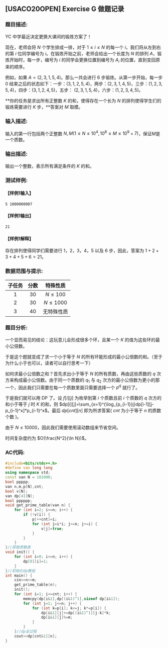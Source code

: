 ## [USACO20OPEN] Exercise G 做题记录

### 题目描述:

​YC 中学最近决定更换大课间的锻炼方案了！ 

​现在，老师会将 $N$ 个学生排成一排，对于 $1\leq i\leq N$ 的每一个 $i$，我们将从左到右的第 $i$ 位同学编号为 $i$。在锻炼开始之前，老师会给出一个长度为 $N$ 的排列 $A$，锻炼开始时，每一步，编号为 $i$ 的同学会更换位置到编号为 $A_i$ 的位置，直到变回原来的顺序。

​例如，如果 $A=(2,3,1,5,4)$。那么一共会进行 6 步锻炼。从第一步开始，每一步 0 结束之后的状态如下：一步：$(3,1,2,5,4)$，两步：$(2,3,1,4,5)$，三步：$(1,2,3,5,4)$，四步：$(3,1,2,4,5)$，五步： $(2,3,1,5,4)$，六步：$(1,2,3,4,5)$。 

​**你的任务是求出所有正整数 $K$ 的和，使得存在一个长为 $N$ 的排列使得学生们的锻炼需要进行 $K$ 步，**答案对 $M$ 取模。

### 输入描述:

​输入的第一行包括两个正整数 $N,M(1\leq N\leq 10^4,10^8\leq M\leq 10^9+7)$，保证$M$是一个质数。

### 输出描述:

​输出一个整数，表示所有满足条件的 $K$ 的和。

### 测试样例:

#### 【样例1输入】

```
5 1000000007
```

#### 【样例1输出】

```
21
```

#### 【样例1解释】

​存在排列使得同学们需要进行 1，2，3，4，5 以及 6 步，因此，答案为 $1+2+3+4+5+6=21$。

### 数据范围与提示:

| 子任务 | 分数 |   特殊性质   |
| :----: | :--: | :----------: |
|   1    |  30  | $N\leq 100$  |
|   2    |  30  | $N\leq 1000$ |
|   3    |  40  |  无特殊性质  |

### 题目分析:

​一个显而易见的结论：这玩意儿会形成很多个环，且某一个 $K$ 的值为这些环的最小公倍数。

​于是这个题就变成了求一个小于等于 $N$ 的所有环能形成的最小公倍数的和。（至于为什么小于也可以，读者可以自行思考一下）

​如何求最小公倍数之和？首先求出小于等于 $N$ 的所有质数，再由这些质数的 $q$ 次方来构成最小公倍数。由于同一个质数的 $q_1$ 与 $q_2$ 次方的最小公倍数为更小的那一个，因此我们只需要在每一个质数里面只需要选择一个 $p^q$ 就行了。

​于是我们就可以用 DP 了。设 $f[i][j]$ 为枚举到第 $i$ 个质数且前 $i$ 个质数的 $q$ 次方的和小于等于 $j$ 时 $K$ 的和，则 $dp[i][j]=\sum_{x=1}^{\log_{p_{i-1}}j}dp[i-1][j-p_{i-1}^x]*p_{i-1}^x$。最后 $dp[cnt][n]$ 即为所求答案( $cnt$ 为小于等于 $n$ 的质数个数 )。

​由于 $N\leq 10000$，因此我们需要使用滚动数组来节省空间。

​时间复杂度约为 $O(\frac{N^2}{\ln N})$。

### AC代码:

```C++
#include<bits/stdc++.h>
#define van long long
using namespace std;
const van N = 101000;
bool ppppp;
van n,m,p[N],cnt;
bool v[N];
van dp[4][N];
bool pppppp;
void get_prime_table(van n) {
	for (int i=2; i<=n; i++) {
		if (!v[i]) {
			p[++cnt]=i;
			for (int j=i*i; j<=n; j+=i) {
				v[j]=true;
			}
		}
	}
}//获取质数表
void init() {
	for (int i=0; i<=n; i++) {
		dp[0][i]=1;
	}
}//初始化dp数组
int main() {
	cin>>n>>m;
	get_prime_table(n);
	init();
	for (int i=1; i<=cnt; i++) {
		memcpy(dp[i&1],dp[(i&1)^1],sizeof dp[i&1]);
		for (int j=1; j<=n; j++) {
			for (int k=p[i]; k<=j; k*=p[i]) {
				dp[i&1][j]+=dp[(i&1)^1][j-k]*k;
				dp[i&1][j]%=m;
			}
		}
	}//dp全过程
	cout<<dp[cnt&1][n];
}
```

